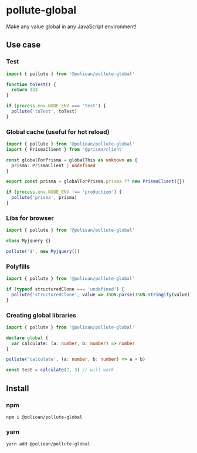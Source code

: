 # pollute-global

Make any value global in any JavaScript environment!

## Use case

### Test

```ts
import { pollute } from '@polioan/pollute-global'

function toTest() {
  return 333
}

if (process.env.NODE_ENV === 'test') {
  pollute('toTest', toTest)
}
```

### Global cache (useful for hot reload)

```ts
import { pollute } from '@polioan/pollute-global'
import { PrismaClient } from '@prisma/client'

const globalForPrisma = globalThis as unknown as {
  prisma: PrismaClient | undefined
}

export const prisma = globalForPrisma.prisma ?? new PrismaClient({})

if (process.env.NODE_ENV !== 'production') {
  pollute('prisma', prisma)
}
```

### Libs for browser

```ts
import { pollute } from '@polioan/pollute-global'

class Myjquery {}

pollute('$', new Myjquery())
```

### Polyfills

```ts
import { pollute } from '@polioan/pollute-global'

if (typeof structuredClone === 'undefined') {
  pollute('structuredClone', value => JSON.parse(JSON.stringify(value)))
}
```

### Creating global libraries

```ts
import { pollute } from '@polioan/pollute-global'

declare global {
  var calculate: (a: number, b: number) => number
}

pollute('calculate', (a: number, b: number) => a + b)

const test = calculate(2, 3) // will work
```

## Install

### npm

```shell
npm i @polioan/pollute-global
```

### yarn

```shell
yarn add @polioan/pollute-global
```
